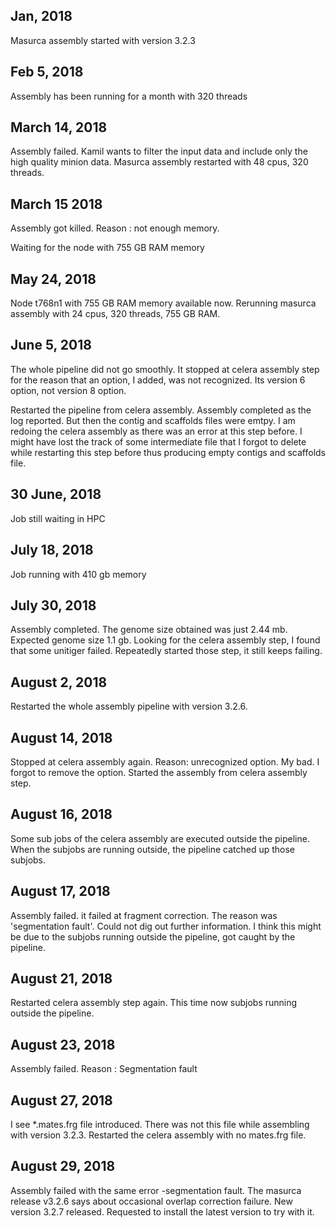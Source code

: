 ## Jan, 2018

Masurca assembly started with version 3.2.3

## Feb 5, 2018

Assembly has been running for a month with 320 threads

## March 14, 2018

Assembly failed. Kamil wants to filter the input data and include only the high quality minion data. Masurca assembly restarted with 48 cpus, 320 threads.

## March 15 2018

Assembly got killed. Reason : not enough memory.

Waiting for the node with 755 GB RAM memory

## May 24, 2018

Node t768n1 with 755 GB RAM memory available now. Rerunning masurca assembly with 24 cpus, 320 threads, 755 GB RAM.

## June 5, 2018

The whole pipeline did not go smoothly. It stopped at celera assembly step for the reason that an option, I added, was not recognized. Its version 6 option, not version 8 option.

Restarted the pipeline from celera assembly. Assembly completed as the log reported. But then the contig and scaffolds files were emtpy. I am redoing the celera assembly as there was an error at this step before. I might have lost the track of some intermediate file that I forgot to delete while restarting this step before thus producing empty contigs and scaffolds file.

## 30 June, 2018

Job still waiting in HPC

## July 18, 2018

Job running with 410 gb memory

## July 30, 2018

Assembly completed. The genome size obtained was just 2.44 mb. Expected genome size 1.1 gb. Looking for the celera assembly step, I found that some unitiger failed. Repeatedly started those step, it still keeps failing.

## August 2, 2018

Restarted the whole assembly pipeline with version 3.2.6.

## August 14, 2018

Stopped at celera assembly again. Reason: unrecognized option. My bad. I forgot to remove the option. Started the assembly from celera assembly step.

## August 16, 2018

Some sub jobs of the celera assembly are executed outside the pipeline. When the subjobs are running outside, the pipeline catched up those subjobs.

## August 17, 2018

Assembly failed. it failed at fragment correction. The reason was 'segmentation fault'. Could not dig out further information. I think this might be due to the subjobs running outside the pipeline, got caught by the pipeline.

## August 21, 2018

Restarted celera assembly step again. This time now subjobs running outside the pipeline.

## August 23, 2018

Assembly failed. Reason : Segmentation fault

## August 27, 2018

I see *.mates.frg file introduced. There was not this file while assembling with version 3.2.3. Restarted the celera assembly with no mates.frg file.

## August 29, 2018

Assembly failed with the same error -segmentation fault. The masurca release v3.2.6 says about occasional overlap correction failure. New version 3.2.7 released. Requested to install the latest version to try with it.






